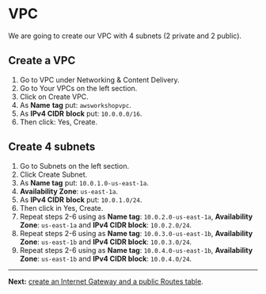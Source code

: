 # VPC

We are going to create our VPC with 4 subnets (2 private and 2 public).

## Create a VPC
1. Go to VPC under Networking & Content Delivery.
2. Go to Your VPCs on the left section.
3. Click on Create VPC.
4. As **Name** **tag** put: `awsworkshopvpc`.
5. As **IPv4 CIDR** **block** put: `10.0.0.0/16`.
6. Then click: Yes, Create.

## Create 4 subnets
1. Go to Subnets on the left section.
2. Click Create Subnet.
3. As **Name tag** put: `10.0.1.0-us-east-1a`.
4. **Availability Zone**: `us-east-1a`.
5. As **IPv4 CIDR** **block** put: `10.0.1.0/24`.
6. Then click in Yes, Create.
7. Repeat steps 2-6 using as **Name tag**: `10.0.2.0-us-east-1a`, **Availability Zone**: `us-east-1a` and **IPv4 CIDR block**: `10.0.2.0/24`.
8. Repeat steps 2-6 using as **Name tag**: `10.0.3.0-us-east-1b`, **Availability Zone**: `us-east-1b` and **IPv4 CIDR block**: `10.0.3.0/24`.
9. Repeat steps 2-6 using as **Name tag**: `10.0.4.0-us-east-1b`, **Availability Zone**: `us-east-1b` and **IPv4 CIDR block**: `10.0.4.0/24`.

---
**Next:** [create an Internet Gateway and a public Routes table](/workshop/vpc-subnets-bastion/02-internet-gateway.md).

